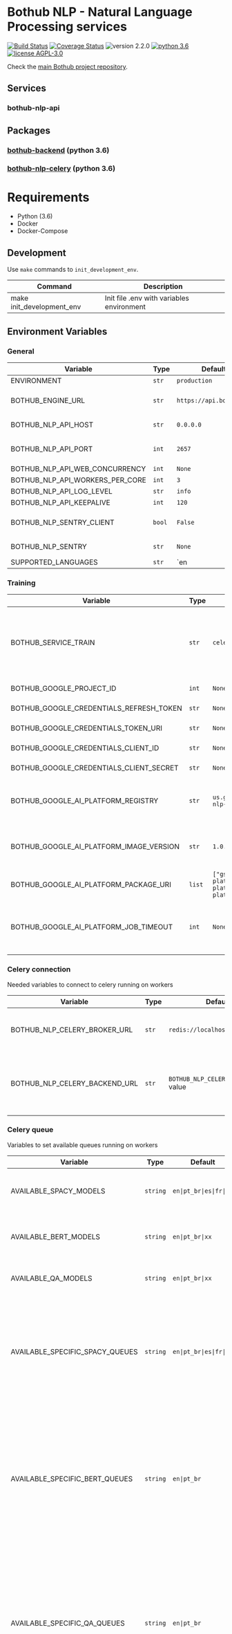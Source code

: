 # Bothub NLP - Natural Language Processing services

[![Build Status](https://travis-ci.org/bothub-it/bothub-nlp-api.svg?branch=master)](https://travis-ci.org/bothub-it/bothub-nlp-api) [![Coverage Status](https://coveralls.io/repos/github/bothub-it/bothub-nlp-api/badge.svg)](https://coveralls.io/github/bothub-it/bothub-nlp-api) ![version 2.2.0](https://img.shields.io/badge/version-2.2.0-blue.svg) [![python 3.6](https://img.shields.io/badge/python-3.6-green.svg)](https://docs.python.org/3.6/whatsnew/changelog.html) [![license AGPL-3.0](https://img.shields.io/badge/license-AGPL--3.0-red.svg)](https://github.com/udomobi/bothub-nlp/blob/master/LICENSE)

Check the [main Bothub project repository](https://github.com/Ilhasoft/bothub).


## Services

### bothub-nlp-api

## Packages

### [bothub-backend](https://github.com/bothub-it/bothub-backend) (python 3.6)

### [bothub-nlp-celery](https://github.com/bothub-it/bothub-nlp-celery) (python 3.6)


# Requirements

* Python (3.6)
* Docker
* Docker-Compose

## Development

Use ```make``` commands to ```init_development_env```.

| Command | Description |
|--|--|
| make init_development_env | Init file .env with variables environment

## Environment Variables

### General

| Variable | Type | Default | Description |
|--|--|--|--|
| ENVIRONMENT | `str` | `production` | |
| BOTHUB_ENGINE_URL | `str` | `https://api.bothub.it` | Web service api url |
| BOTHUB_NLP_API_HOST | `str` | `0.0.0.0` | Web service ip |
| BOTHUB_NLP_API_PORT | `int` | `2657` | Web service port |
| BOTHUB_NLP_API_WEB_CONCURRENCY | `int` | `None` |  |
| BOTHUB_NLP_API_WORKERS_PER_CORE | `int` | `3` |  |
| BOTHUB_NLP_API_LOG_LEVEL | `str` | `info` |  |
| BOTHUB_NLP_API_KEEPALIVE | `int` | `120` |  |
| BOTHUB_NLP_SENTRY_CLIENT | `bool` | `False` | Enable Sentry Client |
| BOTHUB_NLP_SENTRY | `str` | `None` | Sentry Client URL |
| SUPPORTED_LANGUAGES | `str` | `en|pt` | Set supported languages. Separate languages using `|` |

### Training

| Variable | Type | Default | Description |
|--|--|--|--|
| BOTHUB_SERVICE_TRAIN | `str` | `celery` | 'celery' to train on celery worker or 'ai-platform' to use GCP service |
| BOTHUB_GOOGLE_PROJECT_ID | `int` | `None` | GCP project id |
| BOTHUB_GOOGLE_CREDENTIALS_REFRESH_TOKEN | `str` | `None` | GCP credentials |
| BOTHUB_GOOGLE_CREDENTIALS_TOKEN_URI | `str` | `None` | GCP credentials |
| BOTHUB_GOOGLE_CREDENTIALS_CLIENT_ID | `str` | `None` | GCP credentials |
| BOTHUB_GOOGLE_CREDENTIALS_CLIENT_SECRET | `str` | `None` | GCP credentials |
| BOTHUB_GOOGLE_AI_PLATFORM_REGISTRY | `str` | `us.gcr.io/bothub/bothub-nlp-ai-platform` | Google Container Registry (GCR) project url |
| BOTHUB_GOOGLE_AI_PLATFORM_IMAGE_VERSION | `str` | `1.0.0` | String to match built image version in google GCR |
| BOTHUB_GOOGLE_AI_PLATFORM_PACKAGE_URI | `list` | `["gs://poc-training-ai-platform/bothub-nlp-ai-platform/bothub-nlp-ai-platform-0.1.tar.gz"]` |  |
| BOTHUB_GOOGLE_AI_PLATFORM_JOB_TIMEOUT | `int` | `None` | Time limit a job can run before sending a cancel signal |

### Celery connection
Needed variables to connect to celery running on workers

| Variable | Type | Default | Description |
|--|--|--|--|
| BOTHUB_NLP_CELERY_BROKER_URL | `str` | `redis://localhost:6379/0	` | `Celery Broker URL, check usage instructions in Celery Docs` |
| BOTHUB_NLP_CELERY_BACKEND_URL | `str` | `BOTHUB_NLP_CELERY_BROKER_URL` value | Celery Backend URL, check usage instructions in [Celery Docs](http://docs.celeryproject.org/en/latest/index.html) |

### Celery queue
Variables to set available queues running on workers

| Variable | Type | Default | Description |
|--|--|--|--|
| AVAILABLE_SPACY_MODELS | `string` | <code>en&#124;pt_br&#124;es&#124;fr&#124;ru</code> | Available SPACY models of working nodes |
| AVAILABLE_BERT_MODELS | `string` | <code>en&#124;pt_br&#124;xx</code> | Available BERT models of working nodes |
| AVAILABLE_QA_MODELS | `string` | <code>en&#124;pt_br&#124;xx</code> | Available QA models of working nodes |
| AVAILABLE_SPECIFIC_SPACY_QUEUES | `string` | <code>en&#124;pt_br&#124;es&#124;fr&#124;ru</code> | Available languages with word2vec models. It means there is workers listening to `en-SPACY, pt_br-SPACY, ...` queues |
| AVAILABLE_SPECIFIC_BERT_QUEUES | `string` | <code>en&#124;pt_br</code> | Available languages with BERT models. It means there is workers listening to `en-BERT, pt_br-BERT` queues. Other languages will be sent to `multilang-BERT` queue |
| AVAILABLE_SPECIFIC_QA_QUEUES | `string` | <code>en&#124;pt_br</code> | Available languages with QA models. It means there is workers listening to `en-QA, pt_br-QA` queues. Other languages will be sent to `multilang-QA` queue |
| AVAILABLE_SPECIFIC_QUEUES | `string` | `""` | Languages without model that need to be handled in exclusive queues. It means there is workers listening to `""` queue. Other languages will be sent to `multilang` queue |
